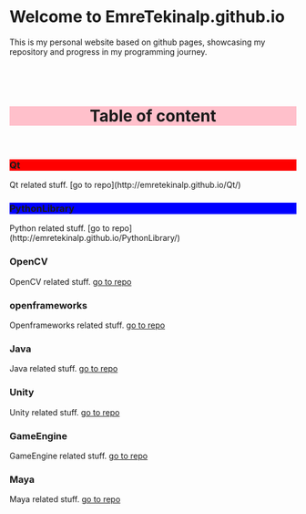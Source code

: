 # Welcome to EmreTekinalp.github.io

This is my personal website based on github pages,
showcasing my repository and progress in my programming journey.

<br>
<br>

<h1 style="text-align:center; background-color:pink"> Table of content </h1>

<br>

<h3 style="background-color:red"> Qt </h3>
  Qt related stuff.
  [go to repo](http://emretekinalp.github.io/Qt/)

<h3 style="background-color:blue"> PythonLibrary </h3>
  Python related stuff.
  [go to repo](http://emretekinalp.github.io/PythonLibrary/)

### OpenCV
  OpenCV related stuff.
  [go to repo](http://emretekinalp.github.io/OpenCV/)

### openframeworks
  Openframeworks related stuff.
  [go to repo](http://emretekinalp.github.io/openFrameworks/)

### Java
  Java related stuff.
  [go to repo](http://emretekinalp.github.io/Java/)

### Unity
  Unity related stuff.
  [go to repo](http://emretekinalp.github.io/Unity/)

### GameEngine
  GameEngine related stuff.
  [go to repo](http://emretekinalp.github.io/GameEngine/)

### Maya
  Maya related stuff.
  [go to repo](http://emretekinalp.github.io/Maya/)
